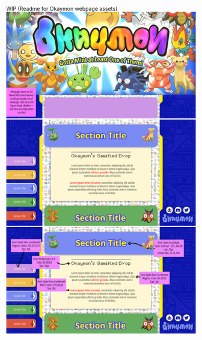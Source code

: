 WIP
(Readme for Okaymon webpage assets)
<img src="https://github.com/iambaney/okaymon-webpages/blob/main/Website%20Assets/%23_Web%20Mockup_banner%20and%20behavior.jpg">
<img src="https://github.com/iambaney/okaymon-webpages/blob/main/Website%20Assets/%23_Web%20Mockup.jpg">
<img src="https://github.com/iambaney/okaymon-webpages/blob/main/Website%20Assets/%23_Web%20Mockup_fonts%20colors.jpg">

